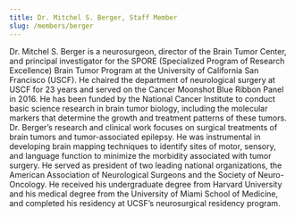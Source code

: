 ```yaml
---
title: Dr. Mitchel S. Berger, Staff Member
slug: /members/berger
---
```

<single-staff-member
	source="../images/bergerm_headshot-squarecrop_2_0.png"
	name="Dr. Mitchel S. Berger">
</single-staff-member>

Dr. Mitchel S. Berger is a neurosurgeon, director of the Brain Tumor Center, and principal investigator for the SPORE (Specialized Program of Research Excellence) Brain Tumor Program at the University of California San Francisco (USCF). He chaired the department of neurological surgery at USCF for 23 years and served on the Cancer Moonshot Blue Ribbon Panel in 2016. He has been funded by the National Cancer Institute to conduct basic science research in brain tumor biology, including the molecular markers that determine the growth and treatment patterns of these tumors. Dr. Berger’s research and clinical work focuses on surgical treatments of brain tumors and tumor-associated epilepsy. He was instrumental in developing brain mapping techniques to identify sites of motor, sensory, and language function to minimize the morbidity associated with tumor surgery. He served as president of two leading national organizations, the American Association of Neurological Surgeons and the Society of Neuro-Oncology. He received his undergraduate degree from Harvard University and his medical degree from the University of Miami School of Medicine, and completed his residency at UCSF’s neurosurgical residency program.
